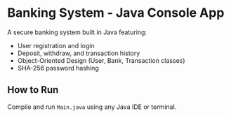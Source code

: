 # Banking System - Java Console App

A secure banking system built in Java featuring:
- User registration and login
- Deposit, withdraw, and transaction history
- Object-Oriented Design (User, Bank, Transaction classes)
- SHA-256 password hashing

## How to Run
Compile and run `Main.java` using any Java IDE or terminal.
